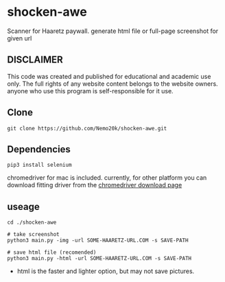 # shocken-awe

Scanner for Haaretz paywall. generate html file or full-page screenshot for given url

## DISCLAIMER
This code was created and published for educational and academic use only. The full rights of any website content belongs to the website owners. anyone who use this program is self-responsible for it use.


##  Clone

```
git clone https://github.com/Nemo20k/shocken-awe.git
```


## Dependencies

```
pip3 install selenium
```

chromedriver for mac is included. currently, for other platform you can download fitting driver
from the [chromedriver download page](https://chromedriver.chromium.org/downloads)

## useage 
```
cd ./shocken-awe

# take screenshot
python3 main.py -img -url SOME-HAARETZ-URL.COM -s SAVE-PATH

# save html file (recomended)
python3 main.py -html -url SOME-HAARETZ-URL.COM -s SAVE-PATH
```

* html is the faster and lighter option, but may not save pictures.
